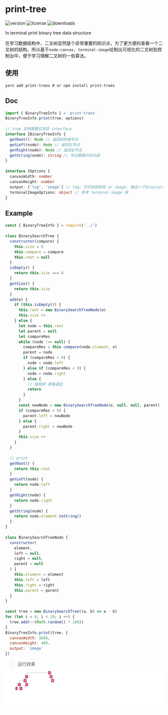 # print-tree

![version](https://img.shields.io/npm/v/print-trees?label=print-trees)
![license](https://img.shields.io/npm/l/print-trees)
![downloads](https://img.shields.io/npm/dw/print-trees)

In terminal print binary tree data structure

在学习数据结构中，二叉树显然是个非常重要的知识点，为了更方便的查看一个二叉树的结构，所以基于`node-canvas`、`terminal-image`绘制出可视化的二叉树到控制台中，便于学习理解二叉树的一些算法。

## 使用

``` shell
yarn add print-trees # or npm install print-trees
```

## Doc

``` ts
import { BinaryTreeInfo } = 'print-trees'
BinaryTreeInfo.print(tree, options)

// tree 实例需要实现该 interface
interface IBinaryTreeInfo {
  getRoot(): Node // 返回树的根节点
  getLeft(node): Node // 返回左节点
  getRight(node): Node // 返回右节点
  getString(node): string // 节点要展示的内容
}

interface IOptions {
  canvasWidth: number
  canvasHeight: number
  output: ['log', 'image'] // log: 打印到控制台 or image: 输出一个binaryInfo.png文件
  terminalImageOptions: object // 参考 terminal-image 库
}
```

## Example

``` js
const { BinaryTreeInfo } = require('../')

class BinarySearchTree {
  constructor(compare) {
    this.size = 0
    this.compare = compare
    this.root = null
  }
  isEmpty() {
    return this.size === 0
  }
  getSize() {
    return this.size
  }
  add(e) {
    if (this.isEmpty()) {
      this.root = new BinarySearchTreeNode(e)
      this.size ++
    } else {
      let node = this.root
      let parent = null
      let compareRes
      while (node !== null) {
        compareRes = this.compare(node.element, e)
        parent = node
        if (compareRes > 0) {
          node = node.left
        } else if (compareRes < 0) {
          node = node.right
        } else {
          // 值相同 直接返回
          return
        }
      }
      const newNode = new BinarySearchTreeNode(e, null, null, parent)
      if (compareRes > 0) {
        parent.left = newNode
      } else {
        parent.right = newNode
      }
      this.size ++
    }
  }

  // print
  getRoot() {
    return this.root
  }
  getLeft(node) {
    return node.left
  }
  getRight(node) {
    return node.right
  }
  getString(node) {
    return node.element.toString()
  }
}

class BinarySearchTreeNode {
  constructor(
    element, 
    left = null,
    right = null,
    parent = null
  ) {
    this.element = element
    this.left = left
    this.right = right
    this.parent = parent
  }
}

const tree = new BinarySearchTree((a, b) => a - b)
for (let i = 0; i < 10; i ++) {
  tree.add(~~(Math.random() * 100))
}
BinaryTreeInfo.print(tree, {
  canvasWidth: 1600,
  canvasHeight: 400,
  output: 'image'
})

```

> 运行效果

![image.png](./image.png)
